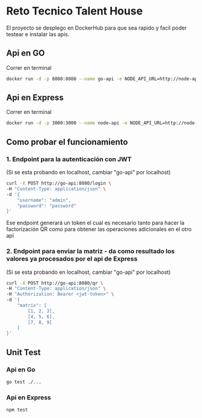 # Reto Tecnico Talent House

El proyecto se desplego en DockerHub para que sea rapido y facil poder testear e instalar las apis.

## Api en GO 
Correr en terminal
```bash
docker run -d -p 8080:8080 --name go-api -e NODE_API_URL=http://node-api:3000 franyy/talent-house-go-api:latest
```

## Api en Express
Correr en terminal
```bash
docker run -d -p 3000:3000 --name node-api -e NODE_API_URL=http://node-api:3000 franyy/talent-house-node-api:latest
```

## Como probar el funcionamiento
### 1. Endpoint para la autenticación con JWT
(Si se esta probando en localhost, cambiar "go-api" por localhost)
```bash
curl -X POST http://go-api:8080/login \
-H "Content-Type: application/json" \
-d '{
    "username": "admin",
    "password": "password"
}'
```
Ese endpoint generará un token el cual es necesario tanto para hacer la factorización QR como para obtener las operaciones adicionales en el otro api

### 2. Endpoint para enviar la matriz - da como resultado los valores ya procesados por el api de Express
(Si se esta probando en localhost, cambiar "go-api" por localhost)
```bash 
curl -X POST http://go-api:8080/qr \
-H "Content-Type: application/json" \
-H "Authorization: Bearer <jwt-token>" \
-d '{
    "matrix": [
        [1, 2, 3],
        [4, 5, 6],
        [7, 8, 9]
    ]
}'
```

## Unit Test
### Api en Go
```bash
go test ./...
```
### Api en Express
```bash
npm test
```
